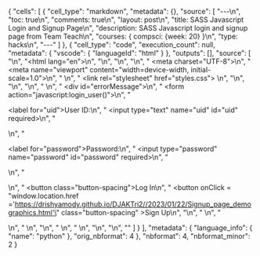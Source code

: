{
 "cells": [
  {
   "cell_type": "markdown",
   "metadata": {},
   "source": [
    "---\n",
    "toc: true\n",
    "comments: true\n",
    "layout: post\n",
    "title: SASS Javascript Login and Signup Page\n",
    "description: SASS Javascript login and signup page from Team Teach\n",
    "courses: { compsci: {week: 20} }\n",
    "type: hacks\n",
    "---"
   ]
  },
  {
   "cell_type": "code",
   "execution_count": null,
   "metadata": {
    "vscode": {
     "languageId": "html"
    }
   },
   "outputs": [],
   "source": [
    "\n",
    "<html lang=\"en\">\n",
    "\n",
    "<head>\n",
    "<script>\n",
    "    //import { uri, options } from '{{site.baseurl}}/assets/js/api/config.js';\n",
    "\n",
    "    function login_user() {\n",
    "      const enteredUid = document.getElementById(\"uid\").value;\n",
    "      const enteredPassword = document.getElementById(\"password\").value;\n",
    "      console.log(\"Uid = \" + enteredUid)\n",
    "      console.log(\"Password = \" + enteredPassword)\n",
    "      const signupHeaders = new Headers();\n",
    "      signupHeaders.set('111', '222');\n",
    "      \n",
    "      signupHeaders.set(\"Accept\", \"*/*\");\n",
    "      signupHeaders.set(\"Accept-Language\", \"en-US,en;q=0.9\");\n",
    "      signupHeaders.set(\"Content-Type\", \"application/json\");\n",
    "\n",
    "      login_api(enteredUid,enteredPassword)\n",
    "        \n",
    "      }\n",
    "    \n",
    "\n",
    "    function login_api(uid, pw){\n",
    "      var myHeaders = new Headers();\n",
    "      myHeaders.append(\"Accept\", \"*/*\");\n",
    "      myHeaders.append(\"Accept-Language\", \"en-US,en;q=0.9\");\n",
    "      myHeaders.append(\"Content-Type\", \"application/json\");\n",
    "      myHeaders.append(\"Cookie\", \"jwt=eyJ0eXAiOiJKV1QiLCJhbGciOiJIUzI1NiJ9.eyJfdWlkIjoidG9ueSJ9.jEShka0oXI1-uCuSTfo3ed5WRw3ASLNV0Tpn1kc5GB0\");\n",
    "\n",
    "\n",
    "      var raw = JSON.stringify({\n",
    "          \"uid\": uid,\n",
    "          \"password\": pw\n",
    "        });\n",
    "\n",
    "      var requestOptions = {\n",
    "          method: 'POST',\n",
    "          headers: myHeaders,\n",
    "          body: raw,\n",
    "          redirect: 'follow'\n",
    "        };\n",
    "\n",
    "      fetch(\"http://localhost:8032/api/users/authenticate\", requestOptions)\n",
    "          .then(response => {\n",
    "            if (response.ok) {\n",
    "                console.log(\"User logged in successfully\");\n",
    "                window.location.href = \"https://drishyamody.github.io/Frontend/weather\"\n",
    "              } else {\n",
    "                console.error(\"User login failed\");\n",
    "                // You can handle failed login attempts here\n",
    "                const errorMessageDiv = document.getElementById('errorMessage');\n",
    "                errorMessageDiv.innerHTML = '<label style=\"color: red;\">User Login Failed</label>';\n",
    "              }\n",
    "          })\n",
    "          .then(result => { \n",
    "            console.log(result);\n",
    "            \n",
    "            })\n",
    "          .catch(error => console.log('error', error));\n",
    "          \n",
    "\n",
    "      \n",
    "      //return response\n",
    "    }\n",
    "\n",
    "\n",
    "  </script>\n",
    "  <meta charset=\"UTF-8\">\n",
    "  <meta name=\"viewport\" content=\"width=device-width, initial-scale=1.0\">\n",
    "  <title>Login Page</title>\n",
    "  <link rel=\"stylesheet\" href=\"styles.css\"> <!-- Include the compiled CSS file -->\n",
    "</head>\n",
    "\n",
    "<body>\n",
    "  <!-- Your HTML login form -->\n",
    "  <div id=\"errorMessage\"></div>\n",
    "  <form action=\"javascript:login_user()\">\n",
    "    <p><label for=\"uid\">User ID:</label>\n",
    "      <input type=\"text\" name=\"uid\" id=\"uid\" required>\n",
    "    </p>\n",
    "    <p><label for=\"password\">Password:</label>\n",
    "      <input type=\"password\" name=\"password\" id=\"password\" required>\n",
    "    </p>\n",
    "    <p>\n",
    "     <button class=\"button-spacing\">Log In</button>\n",
    "          <button onClick = \"window.location.href ='https://drishyamody.github.io/DJAKTri2//2023/01/22/Signup_page_demographics.html'\" class=\"button-spacing\" >Sign Up</button>\n",
    "\n",
    "      \n",
    "    </p>\n",
    "  </form>\n",
    "\n",
    "  <!-- Your JavaScript code -->\n",
    "  \n",
    "</body>\n",
    "\n",
    "</html>"
   ]
  }
 ],
 "metadata": {
  "language_info": {
   "name": "python"
  },
  "orig_nbformat": 4
 },
 "nbformat": 4,
 "nbformat_minor": 2
}
